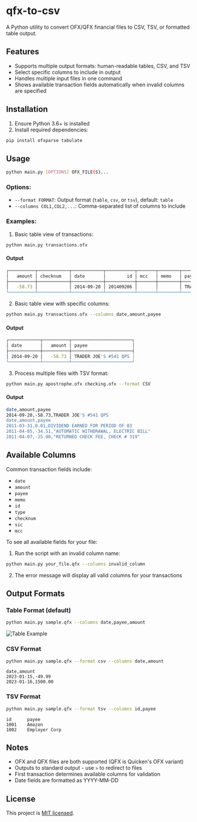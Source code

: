 # qfx-to-csv

A Python utility to convert OFX/QFX financial files to CSV, TSV, or formatted table output.

## Features

- Supports multiple output formats: human-readable tables, CSV, and TSV
- Select specific columns to include in output
- Handles multiple input files in one command
- Shows available transaction fields automatically when invalid columns are specified

## Installation

1. Ensure Python 3.6+ is installed
2. Install required dependencies:
```bash
pip install ofxparse tabulate
```

## Usage

```bash
python main.py [OPTIONS] OFX_FILE(S)...
```

### Options:
- `--format FORMAT`: Output format (`table`, `csv`, or `tsv`), default: `table`
- `--columns COL1,COL2,...`: Comma-separated list of columns to include

### Examples:
1. Basic table view of transactions:
```bash
python main.py transactions.ofx
```

#### Output
```bash
┌──────────┬────────────┬────────────┬───────────┬───────┬────────┬───────────────────────┬───────┬─────────┬─────────────┐
│   amount │ checknum   │ date       │        id │ mcc   │ memo   │ payee                 │ sic   │ type    │ user_date   │
├──────────┼────────────┼────────────┼───────────┼───────┼────────┼───────────────────────┼───────┼─────────┼─────────────┤
│   -58.73 │            │ 2014-09-20 │ 201409206 │       │        │ TRADER JOE'S #541 QPS │ None  │ payment │ None        │
└──────────┴────────────┴────────────┴───────────┴───────┴────────┴───────────────────────┴───────┴─────────┴─────────────┘
```

2. Basic table view with specific columns:
```bash
python main.py transactions.ofx --columns date,amount,payee
```

#### Output
```bash
┌────────────┬──────────┬───────────────────────┐
│ date       │   amount │ payee                 │
├────────────┼──────────┼───────────────────────┤
│ 2014-09-20 │   -58.73 │ TRADER JOE'S #541 QPS │
└────────────┴──────────┴───────────────────────┘
```

3. Process multiple files with TSV format:
```bash
python main.py apostrophe.ofx checking.ofx --format CSV
```

#### Output
```bash
date,amount,payee
2014-09-20,-58.73,TRADER JOE'S #541 QPS
date,amount,payee
2011-03-31,0.01,DIVIDEND EARNED FOR PERIOD OF 03
2011-04-05,-34.51,"AUTOMATIC WITHDRAWAL, ELECTRIC BILL"
2011-04-07,-25.00,"RETURNED CHECK FEE, CHECK # 319"
```

## Available Columns

Common transaction fields include:
- `date`
- `amount`
- `payee`
- `memo`
- `id`
- `type`
- `checknum`
- `sic`
- `mcc`

To see all available fields for your file:
1. Run the script with an invalid column name:
```bash
python main.py your_file.qfx --columns invalid_column
```
2. The error message will display all valid columns for your transactions

## Output Formats

### Table Format (default)
```bash
python main.py sample.qfx --columns date,payee,amount
```
![Table Example](https://raw.githubusercontent.com/yourusername/qfx-to-csv/main/images/table-example.png)

### CSV Format
```bash
python main.py sample.qfx --format csv --columns date,amount
```
```csv
date,amount
2023-01-15,-49.99
2023-01-16,1500.00
```

### TSV Format
```bash
python main.py sample.qfx --format tsv --columns id,payee
```
```tsv
id      payee
1001    Amazon
1002    Employer Corp
```

## Notes

- OFX and QFX files are both supported (QFX is Quicken's OFX variant)
- Outputs to standard output - use `>` to redirect to files
- First transaction determines available columns for validation
- Date fields are formatted as YYYY-MM-DD

## License

This project is [MIT licensed](LICENSE).
